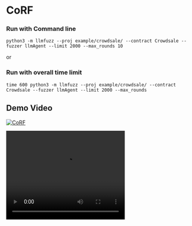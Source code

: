 # CoRF

### Run with Command line 
```python3 -m llmfuzz --proj example/crowdsale/ --contract Crowdsale --fuzzer llmAgent --limit 2000 --max_rounds 10```

or
### Run with overall time limit

```time 600 python3 -m llmfuzz --proj example/crowdsale/ --contract Crowdsale --fuzzer llmAgent --limit 2000 --max_rounds```

## Demo Video
[![CoRF](https://res.cloudinary.com/marcomontalbano/image/upload/v1721658637/video_to_markdown/images/youtube--na0dStb2gfE-c05b58ac6eb4c4700831b2b3070cd403.jpg)](https://youtu.be/na0dStb2gfE "CoRF")


<video width="320" height="240" controls>
  <source src="https://github.com/JieChenSimon/CoRF/blob/main/demo/CoRF-demo.mp4" type="video/mp4">
  Your browser does not support the video tag.
</video>
